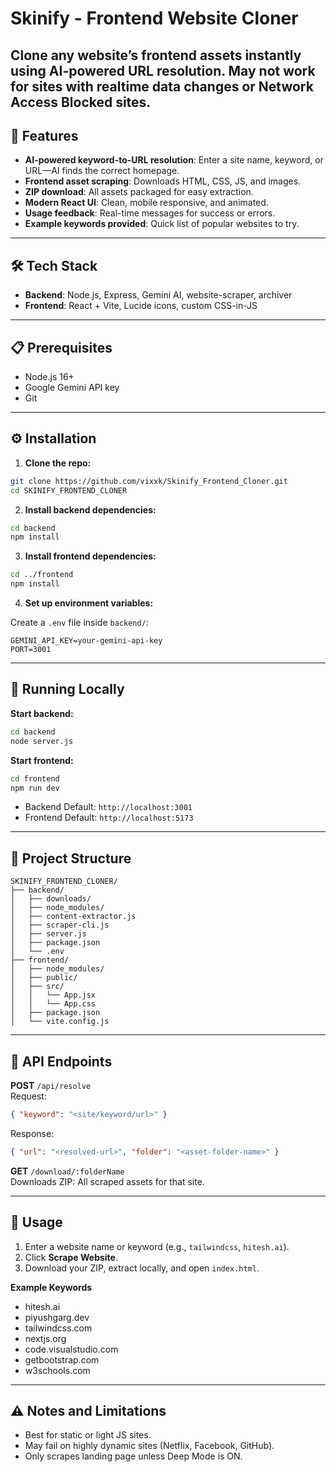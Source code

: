 # Skinify - Frontend Website Cloner

Clone any website’s frontend assets instantly using AI-powered URL resolution.
May not work for sites with realtime data changes or Network Access Blocked sites.
---

## 🚀 Features

- **AI-powered keyword-to-URL resolution**: Enter a site name, keyword, or URL—AI finds the correct homepage.  
- **Frontend asset scraping**: Downloads HTML, CSS, JS, and images.  
- **ZIP download**: All assets packaged for easy extraction.  
- **Modern React UI**: Clean, mobile responsive, and animated.  
- **Usage feedback**: Real-time messages for success or errors.  
- **Example keywords provided**: Quick list of popular websites to try.  

---

## 🛠️ Tech Stack

- **Backend**: Node.js, Express, Gemini AI, website-scraper, archiver  
- **Frontend**: React + Vite, Lucide icons, custom CSS-in-JS  

---

## 📋 Prerequisites

- Node.js 16+  
- Google Gemini API key  
- Git  

---

## ⚙️ Installation

1. **Clone the repo:**
```bash
git clone https://github.com/vixxk/Skinify_Frontend_Cloner.git
cd SKINIFY_FRONTEND_CLONER
```

2. **Install backend dependencies:**
```bash
cd backend
npm install
```

3. **Install frontend dependencies:**
```bash
cd ../frontend
npm install
```

4. **Set up environment variables:**

Create a `.env` file inside `backend/`:

```env
GEMINI_API_KEY=your-gemini-api-key
PORT=3001
```

---

## 🚀 Running Locally

**Start backend:**
```bash
cd backend
node server.js 
```

**Start frontend:**
```bash
cd frontend
npm run dev
```

- Backend Default: `http://localhost:3001`  
- Frontend Default: `http://localhost:5173`

---

## 📁 Project Structure

```
SKINIFY_FRONTEND_CLONER/
├── backend/
│   ├── downloads/
│   ├── node_modules/
│   ├── content-extractor.js 
│   ├── scraper-cli.js
│   ├── server.js
│   ├── package.json
│   └── .env
├── frontend/
│   ├── node_modules/
│   ├── public/
│   ├── src/
│   │   └── App.jsx
│   │   └── App.css
│   ├── package.json
│   └── vite.config.js
```

---

## 🔧 API Endpoints

**POST** `/api/resolve`  
Request:
```json
{ "keyword": "<site/keyword/url>" }
```
Response:
```json
{ "url": "<resolved-url>", "folder": "<asset-folder-name>" }
```

**GET** `/download/:folderName`  
Downloads ZIP: All scraped assets for that site.

---

## 🎯 Usage

1. Enter a website name or keyword (e.g., `tailwindcss`, `hitesh.ai`).  
2. Click **Scrape Website**.  
3. Download your ZIP, extract locally, and open `index.html`.

**Example Keywords**

- hitesh.ai  
- piyushgarg.dev  
- tailwindcss.com  
- nextjs.org  
- code.visualstudio.com  
- getbootstrap.com  
- w3schools.com  

---

## ⚠️ Notes and Limitations

- Best for static or light JS sites.  
- May fail on highly dynamic sites (Netflix, Facebook, GitHub).  
- Only scrapes landing page unless Deep Mode is ON.
